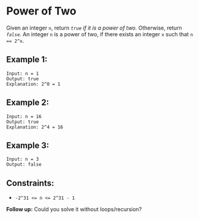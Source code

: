 # Power of Two

Given an integer `n`, return _`true` if it is a power of two._ Otherwise, return _`false`._
An integer `n` is a power of two, if there exists an integer `x` such that `n == 2^x`.

## Example 1:

```
Input: n = 1
Output: true
Explanation: 2^0 = 1
```

## Example 2:

```
Input: n = 16
Output: true
Explanation: 2^4 = 16
```

## Example 3:

```
Input: n = 3
Output: false
```

## Constraints:

- `-2^31 <= n <= 2^31 - 1`

**Follow up:** Could you solve it without loops/recursion?
